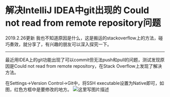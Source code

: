 # 解决IntelliJ IDEA中git出现的 Could not read from remote repository问题

2019.2.26更新
我也不知道原因是什么，这是搬运的stackoverflow上的方法，碰巧奏效，就分享了，有兴趣的朋友可以深入探究一下。

------

最近用IDEA上的git功能出现了可以commit但无法push和pull的问题，测试发现原因是Could not read from remote repository，在Stack Overflow上发现了解决方法。

在Settings->Version Control->Git中，将SSH executable设置为Native即可，如图，红色方框中是要修改的地方。
![这里写图片描述](https://img-blog.csdn.net/20180227135803327?watermark/2/text/aHR0cDovL2Jsb2cuY3Nkbi5uZXQvc3RldmVsaXUxMw==/font/5a6L5L2T/fontsize/400/fill/I0JBQkFCMA==/dissolve/70)